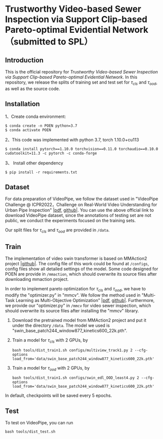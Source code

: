 # Trustworthy Video-based Sewer Inspection via Support Clip-based Pareto-optimal Evidential Network （submitted to SPL）

## Introduction

This is the official repository for *Trustworthy Video-based Sewer Inspection via Support Clip-based Pareto-optimal Evidential Network*. In this repository, we release the splits of training set and test set for $\tau_{cls}$ and $\tau_{ood}$, as well as the source code.

## Installation

1、Create conda environment:
```
$ conda create -n POEN python=3.7
$ conda activate POEN
```
2、This code was implemented with python 3.7, torch 1.10.0+cu113
```
$ conda install pytorch==1.10.0 torchvision==0.11.0 torchaudio==0.10.0 cudatoolkit=11.3 -c pytorch -c conda-forge
```
3、 Install other dependency
```
$ pip install -r requirements.txt
```

## Dataset

For data preparation of VideoPipe, we follow the dataset used in "VideoPipe Challenge @ ICPR2022，Challenge on Real-World Video Understanding for Urban Pipe Inspection" |[pdf](https://arxiv.org/pdf/2210.11158), [github](https://videopipe.github.io/)|. You can use the above official link to download VideoPipe dataset, since the annotations of testing set are not public, we conduct the experiments focused on the training sets. 

Our split files for $\tau_{cls}$ and $\tau_{ood}$ are provided in `/data`.

## Train 
The implementation of video swin transformer is based on MMAction2 project |[github](https://github.com/open-mmlab/mmaction2)|. The config file of this work could be found at `/configs`, config files show all detailed settings of the model. Some code designed for POEN are provide in `/mmaction`, which should overwrite its source files after downloading mmaction project.

In order to implement pareto optimization for $\tau_{cls}$ and $\tau_{ood}$, we have to modify the "optimizer.py" in "mmcv". We follow the method used in "Multi-Task Learning as Multi-Objective Optimization" |[pdf](https://proceedings.neurips.cc/paper/2018/hash/432aca3a1e345e339f35a30c8f65edce-Abstract.html), [github](https://github.com/isl-org/MultiObjectiveOptimization)|. Furthermore, we provide our "optimizer.py" in `/mmcv` for video sewer inspection, which should overwrite its source files after installing the "mmcv" library.

1. Download the pretrained model from MMAction2 project and put it under the directory `/data`. The model we used is "swin_base_patch244_window877_kinetics600_22k.pth".
2. Train a model for $\tau_{cls}$ with 2 GPUs, by

   ```shell
   bash tools/dist_train1.sh configs/multiview_track1.py 2 --cfg-options load_from='data/swin_base_patch244_window877_kinetics600_22k.pth'
   ```
3. Train a model for $\tau_{ood}$ with 2 GPUs, by
   ```shell
   bash tools/dist_train1.sh configs/swin_edl_OOD_least4.py 2 --cfg-options load_from='data/swin_base_patch244_window877_kinetics600_22k.pth'
   ```
   
In default, checkpoints will be saved every 5 epochs.

## Test
To test on VideoPipe, you can run
   ```shell
   bash tools/dist_test.sh
   ```
